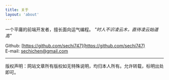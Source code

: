 ```yaml
---
title: 关于
layout: 'about'
---
```


一个平庸的前端开发者，擅长面向运气编程。 
_"时人不识凌云木，直待凌云始道高"_

Github: [https://github.com/sechi747](https://github.com/sechi747)  
E-mail: sechichen@gmail.com

---

版权声明：网站文章所有版权如无特殊说明，均归本人所有。允许转载，标明出处即可。
